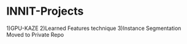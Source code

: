 # INNIT-Projects
1)GPU-KAZE
2)Learned Features technique
3)Instance Segmentation
Moved to Private Repo
